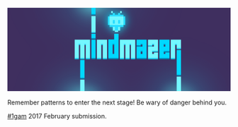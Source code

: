 ![mindmazer](mindmazer.png)

Remember patterns to enter the next stage! Be wary of danger behind you.

[#1gam](http://www.onegameamonth.com) 2017 February submission.

